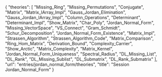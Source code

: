 {
    "theories": [
        "Missing_Ring",
        "Missing_Permutations",
        "Conjugate",
        "Matrix",
        "Matrix_IArray_Impl",
        "Gauss_Jordan_Elimination",
        "Gauss_Jordan_IArray_Impl",
        "Column_Operations",
        "Determinant",
        "Determinant_Impl",
        "Show_Matrix",
        "Char_Poly",
        "Jordan_Normal_Form",
        "Missing_VectorSpace",
        "VS_Connect",
        "Gram_Schmidt",
        "Schur_Decomposition",
        "Jordan_Normal_Form_Existence",
        "Matrix_Impl",
        "Strassen_Algorithm",
        "Strassen_Algorithm_Code",
        "Matrix_Comparison",
        "Ring_Hom_Matrix",
        "Derivation_Bound",
        "Complexity_Carrier",
        "Show_Arctic",
        "Matrix_Complexity",
        "Matrix_Kernel",
        "Jordan_Normal_Form_Uniqueness",
        "Spectral_Radius",
        "DL_Missing_List",
        "DL_Rank",
        "DL_Missing_Sublist",
        "DL_Submatrix",
        "DL_Rank_Submatrix"
    ],
    "url": "entries/jordan_normal_form/theories",
    "title": "Session Jordan_Normal_Form"
}
